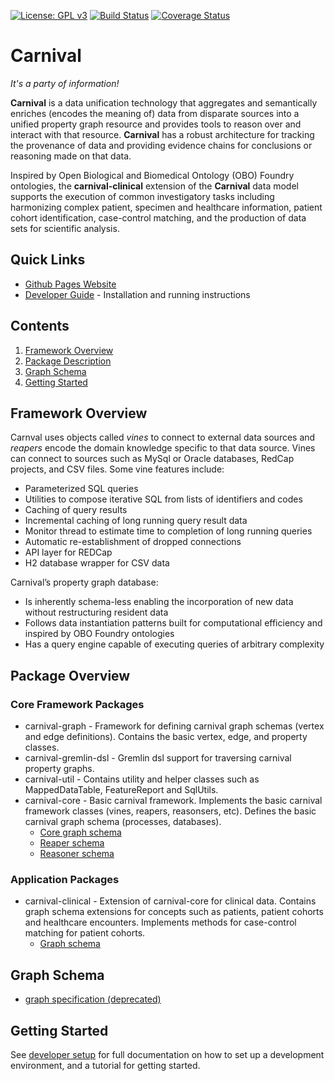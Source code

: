 [![License: GPL v3](https://img.shields.io/badge/License-GPL%20v3-blue.svg)](https://github.com/pennbiobank/pennai/carnival-public/master/LICENSE)
[![Build Status](https://travis-ci.org/pmbb-ibi/carnival.svg?branch=master)](https://travis-ci.org/pmbb-ibi/carnival)
<a href='https://coveralls.io/github/pmbb-ibi/carnival?branch=master'><img src='https://coveralls.io/repos/github/pmbb-ibi/carnival/badge.svg?branch=master' alt='Coverage Status' /></a>

# Carnival

*It's a party of information!*


**Carnival** is a data unification technology that aggregates and semantically enriches (encodes the meaning of) data from disparate sources into a unified property graph resource and provides tools to reason over and interact with that resource.  **Carnival** has a robust architecture for tracking the provenance of data and providing evidence chains for conclusions or reasoning made on that data.  

Inspired by Open Biological and Biomedical Ontology (OBO) Foundry ontologies, the **carnival-clinical** extension of the **Carnival** data model supports the execution of common investigatory tasks including harmonizing complex patient, specimen and healthcare information, patient cohort identification, case-control matching, and the production of data sets for scientific analysis.


## Quick Links

* [Github Pages Website](https://pmbb-ibi.github.io/carnival/)
* [Developer Guide](https://pmbb-ibi.github.io/carnival/#DeveloperSetup) - Installation and running instructions


## Contents

1. [Framework Overview](#overview)
1. [Package Description](#package-overview)
1. [Graph Schema](#graph-schema)
1. [Getting Started](#getting-started)

<a name="overview"></a>
## Framework Overview
Carnval uses objects called *vines* to connect to external data sources and *reapers* encode the domain knowledge specific to that data source.  Vines can connect to sources such as MySql or Oracle databases, RedCap projects, and CSV files.  Some vine features include:

* Parameterized SQL queries
* Utilities to compose iterative SQL from lists of identifiers and codes
* Caching of query results
* Incremental caching of long running query result data
* Monitor thread to estimate time to completion of long running queries
* Automatic re-establishment of dropped connections
* API layer for REDCap
* H2 database wrapper for CSV data

Carnival’s property graph database:

* Is inherently schema-less enabling the incorporation of new data without restructuring resident data
* Follows data instantiation patterns built for computational efficiency and inspired by OBO Foundry ontologies
* Has a query engine capable of executing queries of arbitrary complexity

<a name="package-overview"></a>
## Package Overview
### Core Framework Packages
* carnival-graph - Framework for defining carnival graph schemas (vertex and edge definitions).  Contains the basic vertex, edge, and property classes.
* carnival-gremlin-dsl - Gremlin dsl support for traversing carnival property graphs.
* carnival-util - Contains utility and helper classes such as MappedDataTable, FeatureReport and SqlUtils.
* carnival-core	- Basic carnival framework.  Implements the basic carnival framework classes (vines, reapers, reasonsers, etc).  Defines the basic carnival graph schema (processes, databases).
	- [Core graph schema](https://github.com/pmbb-ibi/carnival/blob/master/app/carnival-core/src/main/groovy/carnival/core/graph/Core.groovy)
	- [Reaper schema](https://github.com/pmbb-ibi/carnival/blob/master/app/carnival-core/src/main/groovy/carnival/core/graph/Reaper.groovy)
	- [Reasoner schema](https://github.com/pmbb-ibi/carnival/blob/master/app/carnival-core/src/main/groovy/carnival/core/graph/Reasoner.groovy)

### Application Packages
* carnival-clinical - Extension of carnival-core for clinical data.  Contains graph schema extensions for concepts such as patients, patient cohorts and healthcare encounters. Implements methods for case-control matching for patient cohorts. 
	- [Graph schema](https://github.com/pmbb-ibi/carnival/blob/master/app/carnival-clinical/src/main/groovy/carnival/clinical/graph/Clinical.groovy)

<a name="graph-schema"></a>
## Graph Schema
* [graph specification (deprecated)](app/carnival-core/doc/graph.md)
  
 <a name="getting-started"></a>
## Getting Started
See [developer setup](https://pmbb-ibi.github.io/carnival/#DeveloperSetup) for full documentation on how to set up a development environment, and a tutorial for getting started.
